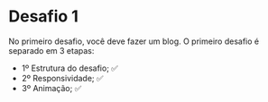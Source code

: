 # Desafio 1


No primeiro desafio, você deve fazer um blog.
O primeiro desafio é separado em 3 etapas:

- 1º Estrutura do desafio; ✅
- 2º Responsividade; ✅
- 3º Animação; ✅

